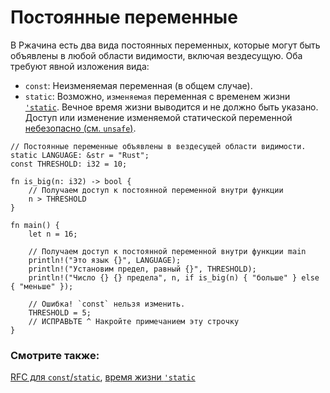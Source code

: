 # Постоянные переменные

В Ржачина есть два вида постоянных переменных, которые могут быть объявлены
в любой области видимости, включая вездесущую. Оба требуют явной изложения вида:

- `const`: Неизменяемая переменная (в общем случае).
- `static`: Возможно, `изменяемая` переменная с временем жизни [`'static`](../scope/lifetime/static_lifetime.md). Вечное время жизни выводится и не должно быть указано. Доступ или изменение изменяемой статической переменной [небезопасно (см. `unsafe`)](../unsafe.md).

```rust,editable,ignore,mdbook-runnable
// Постоянные переменные объявлены в вездесущей области видимости.
static LANGUAGE: &str = "Rust";
const THRESHOLD: i32 = 10;

fn is_big(n: i32) -> bool {
    // Получаем доступ к постоянной переменной внутри функции
    n > THRESHOLD
}

fn main() {
    let n = 16;

    // Получаем доступ к постоянной переменной внутри функции main
    println!("Это язык {}", LANGUAGE);
    println!("Установим предел, равный {}", THRESHOLD);
    println!("Число {} {} предела", n, if is_big(n) { "больше" } else { "меньше" });

    // Ошибка! `const` нельзя изменить.
    THRESHOLD = 5;
    // ИСПРАВЬТЕ ^ Накройте примечанием эту строчку
}
```

### Смотрите также:

[RFC для `const`/`static`](https://github.com/rust-lang/rfcs/blob/master/text/0246-const-vs-static.md),
[время жизни `'static`](../scope/lifetime/static_lifetime.md)
